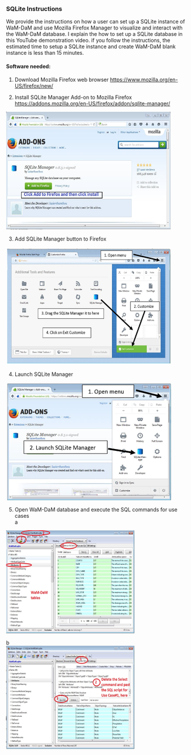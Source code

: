 ### SQLite Instructions 

We provide the instructions on how a user can set up a SQLite instance of WaM-DaM and use Mozilla Firefox Manager to visualize and interact with the WaM-DaM database. I explain the how to set up a SQLite database in this YouTube demonstration video. if you follow the instructions, the estimated time to setup a SQLite instance and create WaM-DaM blank instance is less than 15 minutes.

#### Software needed:

1. Download Mozilla Firefox web browser
https://www.mozilla.org/en-US/firefox/new/

2.	Install SQLite Manager Add-on to Mozilla Firefox
https://addons.mozilla.org/en-US/firefox/addon/sqlite-manager/    
<img src="https://github.com/amabdallah/WaM-DaM/blob/master/03WaM-DaM_Schema/Sceenshots/SQLite1.JPG" alt="alt text" width="450" height="320">   

3. Add SQLite Manager button to Firefox       
<img src="https://github.com/amabdallah/WaM-DaM/blob/master/03WaM-DaM_Schema/Sceenshots/SQLite2.JPG" alt="alt text" width="450" height="320">

4. Launch SQLite Manager    
<img src="https://github.com/amabdallah/WaM-DaM/blob/master/03WaM-DaM_Schema/Sceenshots/SQLite3.JPG" alt="alt text" width="450" height="320">

5. Open WaM-DaM database and execute the SQL commands for use cases   
a   
<img src="https://github.com/amabdallah/WaM-DaM/blob/master/02UseCases/UseCasesDocs/Screenshots/SQLite1.JPG" alt="alt text" width="350" height="280">   

b   
<img src="https://github.com/amabdallah/WaM-DaM/blob/master/02UseCases/UseCasesDocs/Screenshots/SQLite2.JPG" alt="alt text" width="350" height="280">   

